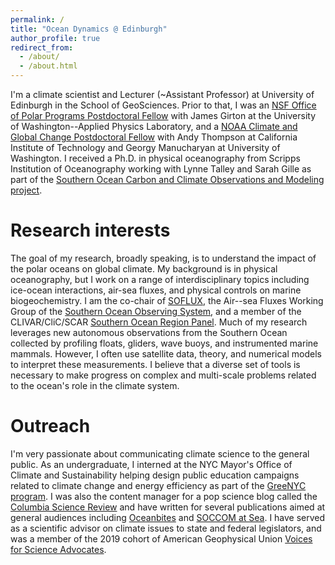 ```yaml
---
permalink: /
title: "Ocean Dynamics @ Edinburgh"
author_profile: true
redirect_from: 
  - /about/
  - /about.html
---
```


I'm a climate scientist and Lecturer (~Assistant Professor) at University of Edinburgh in the School of GeoSciences. Prior to that, I was an [NSF Office of Polar Programs Postdoctoral Fellow](https://www.nsf.gov/geo/opp/postdoc_awardees.jsp) with James Girton at the University of Washington--Applied Physics Laboratory, and a [NOAA Climate and Global Change Postdoctoral Fellow](https://cpaess.ucar.edu/cgc) with Andy Thompson at California Institute of Technology and Georgy Manucharyan at University of Washington. I received a Ph.D. in physical oceanography from Scripps Institution of Oceanography working with Lynne Talley and Sarah Gille as part of the [Southern Ocean Carbon and Climate Observations and Modeling project](https://soccom.princeton.edu/).

Research interests
======
The goal of my research, broadly speaking, is to understand the impact of the polar oceans on global climate. My background is in physical oceanography, but I work on a range of interdisciplinary topics including ice-ocean interactions, air-sea fluxes, and physical controls on marine biogeochemistry. I am the co-chair of [SOFLUX](https://soos.aq/activities/cwg/soflux), the Air--sea Fluxes Working Group of the [Southern Ocean Observing System](https://soos.aq/), and a member of the CLIVAR/CliC/SCAR [Southern Ocean Region Panel](https://www.clivar.org/clivar-panels/southern). Much of my research leverages new autonomous observations from the Southern Ocean collected by profiling floats, gliders, wave buoys, and instrumented marine mammals. However, I often use satellite data, theory, and numerical models to interpret these measurements. I believe that a diverse set of tools is necessary to make progress on complex and multi-scale problems related to the ocean's role in the climate system.

Outreach
======
I'm very passionate about communicating climate science to the general public. As an undergraduate, I interned at the NYC Mayor's Office of Climate and Sustainability helping design public education campaigns related to climate change and energy efficiency as part of the [GreeNYC program](https://www.nyc.gov/site/sustainability/onenyc/greenyc.page). I was also the content manager for a pop science blog called the [Columbia Science Review](https://www.thecolumbiasciencereview.com/) and have written for several publications aimed at general audiences including [Oceanbites](https://oceanbites.org/author/cprend/) and [SOCCOM at Sea](https://soccomatsea.blogspot.com/2020/03/musings-from-rv-ron-brown-march-april.html). I have served as a scientific advisor on climate issues to state and federal legislators, and was a member of the 2019 cohort of American Geophysical Union [Voices for Science Advocates](https://www.agu.org/honors/voices-for-science).
